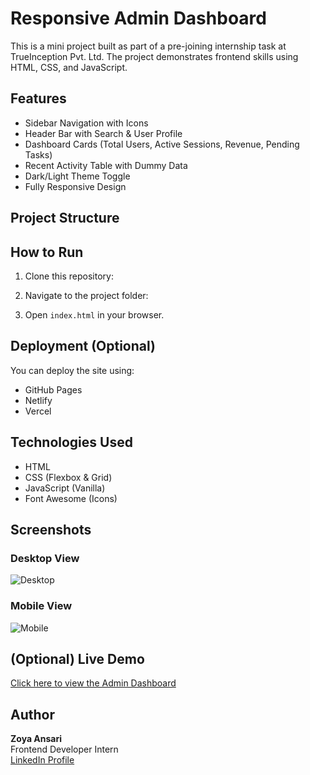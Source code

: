 # Responsive Admin Dashboard

This is a mini project built as part of a pre-joining internship task at TrueInception Pvt. Ltd. The project demonstrates frontend skills using HTML, CSS, and JavaScript.

## Features

- Sidebar Navigation with Icons
- Header Bar with Search & User Profile
- Dashboard Cards (Total Users, Active Sessions, Revenue, Pending Tasks)
- Recent Activity Table with Dummy Data
- Dark/Light Theme Toggle
- Fully Responsive Design

## Project Structure


## How to Run

1. Clone this repository:

2. Navigate to the project folder:

3. Open `index.html` in your browser.

## Deployment (Optional)

You can deploy the site using:
- GitHub Pages
- Netlify
- Vercel

## Technologies Used

- HTML
- CSS (Flexbox & Grid)
- JavaScript (Vanilla)
- Font Awesome (Icons)

## Screenshots

### Desktop View  
![Desktop](./screenshots/dashboard-desktop.png)

### Mobile View  
![Mobile](./screenshots/dashboard-mobile.png)

## (Optional) Live Demo
[Click here to view the Admin Dashboard](https://zoya-admin-dashboard.netlify.app)


## Author

**Zoya Ansari**  
Frontend Developer Intern  
[LinkedIn Profile](https://www.linkedin.com/in/your-profile)
